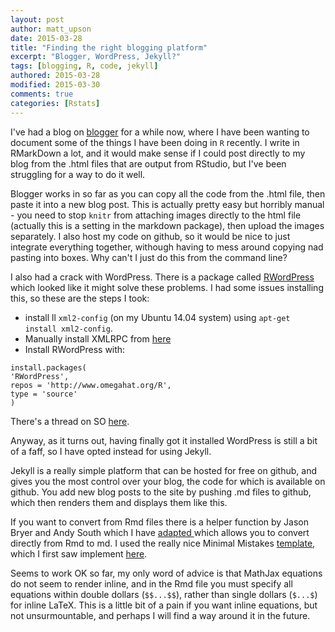 ```yaml
---
layout: post
author: matt_upson
date: 2015-03-28
title: "Finding the right blogging platform"
excerpt: "Blogger, WordPress, Jekyll?"
tags: [blogging, R, code, jekyll]
authored: 2015-03-28
modified: 2015-03-30
comments: true
categories: [Rstats]
---
```


I've had a blog on [blogger](http://ivyleavedtoadflax.blogspot.com) for a while now, where I have been wanting to document some of the things I have been doing in `R` recently. I write in RMarkDown a lot, and it would make sense if I could post directly to my blog from the .html files that are output from RStudio, but I've been struggling for a way to do it well. 

Blogger works in so far as you can copy all the code from the .html file, then paste it into a new blog post. This is actually pretty easy but horribly manual - you need to stop `knitr` from attaching images directly to the html file (actually this is a setting in the markdown package), then upload the images separately.
I also host my code on github, so it would be nice to just integrate everything together, withough having to mess around copying nad pasting into boxes. Why can't I just do this from the command line?

I also had a crack with WordPress. There is a package called [RWordPress](http://yihui.name/knitr/demo/wordpress/) which looked like it might solve these problems. I had some issues installing this, so these are the steps I took:

* install ll `xml2-config` (on my Ubuntu 14.04 system) using `apt-get install xml2-config`.
* Manually install XMLRPC from [here](http://bioconductor.org/packages/release/extra/html/XMLRPC.html) 
* Install RWordPress with:
```
install.packages(
'RWordPress',
repos = 'http://www.omegahat.org/R',
type = 'source'
)
```


There's a thread on SO [here](http://stackoverflow.com/questions/7765429/unable-to-install-r-package-in-ubuntu-11-04).

Anyway, as it turns out, having finally got it installed WordPress is still a bit of a faff, so I have opted instead for using Jekyll.

Jekyll is a really simple platform that can be hosted for free on github, and gives you the most control over your blog, the code for which is available on github. You add new blog posts to the site by pushing .md files to github, which then renders them and displays them like this.

If you want to convert from Rmd files there is a helper function by Jason Bryer and Andy South which I have [adapted ](https://github.com/ivyleavedtoadflax/ivyleavedtoadflax.github.io/blob/master/Rmd2md.R) which allows you to convert directly from Rmd to md. I used the really nice Minimal Mistakes [template](http://mmistakes.github.io/), which I first saw implement [here](http://byzantine.github.io/ByzanTineBlog//posts/).

Seems to work OK so far, my only word of advice is that MathJax equations do not seem to render inline, and in the Rmd file you must specify all equations within double dollars (`$$...$$`), rather than single dollars (`$...$`) for inline LaTeX. This is a little bit of a pain if you want inline equations, but not unsurmountable, and perhaps I will find a way around it in the future.
